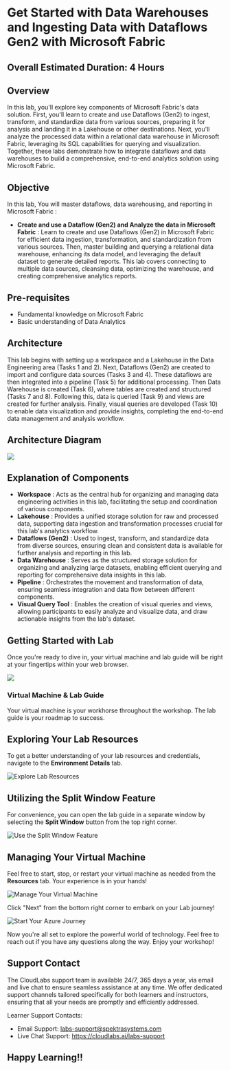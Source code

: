 # Get Started with Data Warehouses and Ingesting Data with Dataflows Gen2 with Microsoft Fabric

## Overall Estimated Duration: 4 Hours

## Overview

In this lab, you'll explore key components of Microsoft Fabric's data solution. First, you'll learn to create and use Dataflows (Gen2) to ingest, transform, and standardize data from various sources, preparing it for analysis and landing it in a Lakehouse or other destinations. Next, you'll analyze the processed data within a relational data warehouse in Microsoft Fabric, leveraging its SQL capabilities for querying and visualization. Together, these labs demonstrate how to integrate dataflows and data warehouses to build a comprehensive, end-to-end analytics solution using Microsoft Fabric.

## Objective

In this lab, You will master dataflows, data warehousing, and reporting in Microsoft Fabric :

- **Create and use a Dataflow (Gen2) and Analyze the data in Microsoft Fabric** : Learn to create and use Dataflows (Gen2) in Microsoft Fabric for efficient data ingestion, transformation, and standardization from various sources. Then, master building and querying a relational data warehouse, enhancing its data model, and leveraging the default dataset to generate detailed reports. This lab covers connecting to multiple data sources, cleansing data, optimizing the warehouse, and creating comprehensive analytics reports.

## Pre-requisites

- Fundamental knowledge on Microsoft Fabric
- Basic understanding of Data Analytics

## Architecture

This lab begins with setting up a workspace and a Lakehouse in the Data Engineering area (Tasks 1 and 2). Next, Dataflows (Gen2) are created to import and configure data sources (Tasks 3 and 4). These dataflows are then integrated into a pipeline (Task 5) for additional processing. Then  Data Warehouse is created (Task 6), where tables are created and structured (Tasks 7 and 8). Following this, data is queried (Task 9) and views are created for further analysis. Finally, visual queries are developed (Task 10) to enable data visualization and provide insights, completing the end-to-end data management and analysis workflow.

## Architecture Diagram

![](./Images/updated-arch-new.png)

## Explanation of Components

- **Workspace** : Acts as the central hub for organizing and managing data engineering activities in this lab, facilitating the setup and coordination of various components.
- **Lakehouse** : Provides a unified storage solution for raw and processed data, supporting data ingestion and transformation processes crucial for this lab's analytics workflow.
- **Dataflows (Gen2)** : Used to ingest, transform, and standardize data from diverse sources, ensuring clean and consistent data is available for further analysis and reporting in this lab.
- **Data Warehouse** : Serves as the structured storage solution for organizing and analyzing large datasets, enabling efficient querying and reporting for comprehensive data insights in this lab.
- **Pipeline** : Orchestrates the movement and transformation of data, ensuring seamless integration and data flow between different components.
- **Visual Query Tool** :  Enables the creation of visual queries and views, allowing participants to easily analyze and visualize data, and draw actionable insights from the lab's dataset.

## Getting Started with Lab

Once you're ready to dive in, your virtual machine and lab guide will be right at your fingertips within your web browser.
 
![](./Images/labguide.png)

### Virtual Machine & Lab Guide
 
Your virtual machine is your workhorse throughout the workshop. The lab guide is your roadmap to success.
 
## Exploring Your Lab Resources
 
To get a better understanding of your lab resources and credentials, navigate to the **Environment Details** tab.
 
![Explore Lab Resources](./Images/env.png)
 
## Utilizing the Split Window Feature
 
For convenience, you can open the lab guide in a separate window by selecting the **Split Window** button from the top right corner.
 
![Use the Split Window Feature](./Images/spl.png)
 
## Managing Your Virtual Machine
 
Feel free to start, stop, or restart your virtual machine as needed from the **Resources** tab. Your experience is in your hands!
 
![Manage Your Virtual Machine](./Images/res.png)
 
 
 Click "Next" from the bottom right corner to embark on your Lab journey!
 
  ![Start Your Azure Journey](./Images/next.png)
 
Now you're all set to explore the powerful world of technology. Feel free to reach out if you have any questions along the way. Enjoy your workshop!

## Support Contact

The CloudLabs support team is available 24/7, 365 days a year, via email and live chat to ensure seamless assistance at any time. We offer dedicated support channels tailored specifically for both learners and instructors, ensuring that all your needs are promptly and efficiently addressed.

Learner Support Contacts:

- Email Support: labs-support@spektrasystems.com
- Live Chat Support: https://cloudlabs.ai/labs-support

## Happy Learning!!
